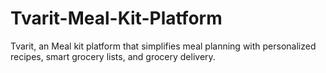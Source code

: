 # Tvarit-Meal-Kit-Platform
Tvarit, an Meal kit platform that simplifies meal planning with personalized recipes, smart grocery lists, and grocery delivery.
